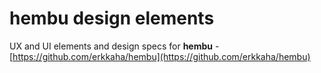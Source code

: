 # hembu design elements

UX and UI elements and design specs for **hembu** - [https://github.com/erkkaha/hembu](https://github.com/erkkaha/hembu)